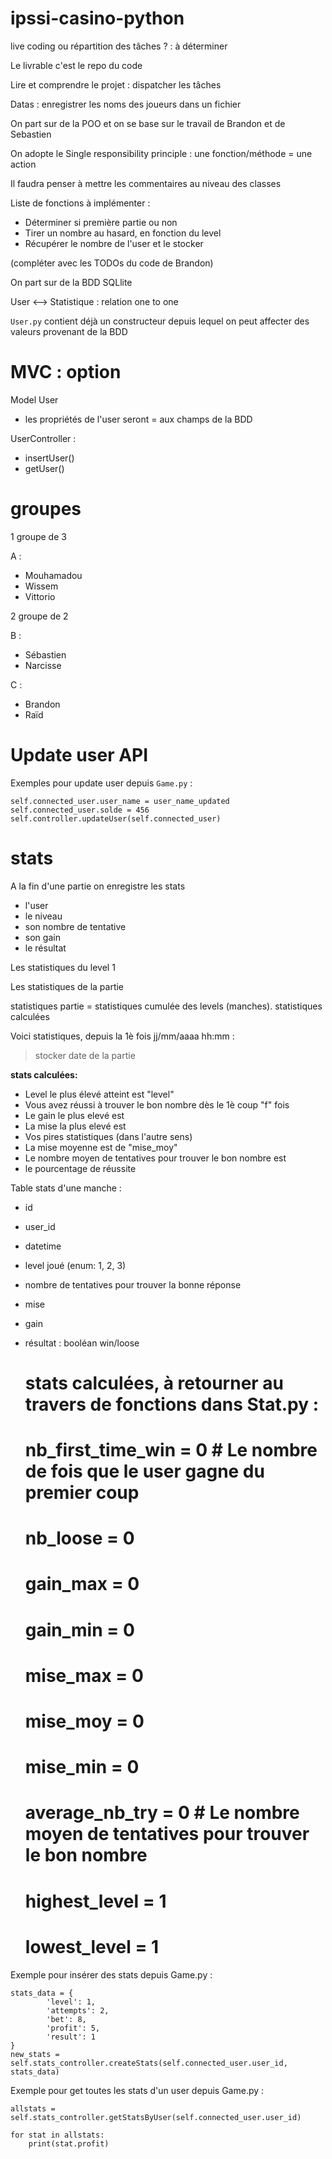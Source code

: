 # ipssi-casino-python

live coding ou répartition des tâches ? : à déterminer

Le livrable c'est le repo du code

Lire et comprendre le projet : dispatcher les tâches

Datas : enregistrer les noms des joueurs dans un fichier

On part sur de la POO et on se base sur le travail de Brandon et de Sebastien

On adopte le Single responsibility principle : une fonction/méthode = une action

Il faudra penser à mettre les commentaires au niveau des classes

Liste de fonctions à implémenter :

- Déterminer si première partie ou non
- Tirer un nombre au hasard, en fonction du level
- Récupérer le nombre de l'user et le stocker

(compléter avec les TODOs du code de Brandon)

On part sur de la BDD SQLlite

User <--> Statistique : relation one to one

`User.py` contient déjà un constructeur depuis lequel on peut
affecter des valeurs provenant de la BDD

# MVC : option

Model User
- les propriétés de l'user seront = aux champs de la BDD


UserController :
- insertUser()
- getUser()

# groupes

1 groupe de 3

A :
- Mouhamadou
- Wissem
- Vittorio

2 groupe de 2

B :
- Sébastien
- Narcisse

C :
- Brandon
- Raïd

# Update user API

Exemples pour update user depuis `Game.py` :

```
self.connected_user.user_name = user_name_updated
self.connected_user.solde = 456
self.controller.updateUser(self.connected_user)
```

# stats

A la fin d'une partie on enregistre les stats
- l'user
- le niveau
- son nombre de tentative
- son gain
- le résultat

Les statistiques du level 1

Les statistiques de la partie

statistiques partie = statistiques cumulée des levels (manches). statistiques calculées

Voici statistiques, depuis la 1è fois jj/mm/aaaa hh:mm :

> stocker date de la partie

**stats calculées:**
- Level le plus élevé atteint est "level"
- Vous avez réussi à trouver le bon nombre dès le 1è coup "f" fois
- Le gain le plus elevé est
- La mise la plus elevé est
- Vos pires statistiques (dans l'autre sens)
- La mise moyenne est de "mise_moy"
- Le nombre moyen de tentatives pour trouver le bon nombre est
- le pourcentage de réussite

Table stats d'une manche :
- id
- user_id
- datetime
- level joué (enum: 1, 2, 3)
- nombre de tentatives pour trouver la bonne réponse
- mise
- gain
- résultat : booléan win/loose



    # stats calculées, à retourner au travers de fonctions dans Stat.py :
    # nb_first_time_win = 0 # Le nombre de fois que le user gagne du premier coup
    # nb_loose = 0
    # gain_max = 0
    # gain_min = 0
    # mise_max = 0
    # mise_moy = 0
    # mise_min = 0
    # average_nb_try = 0 # Le nombre moyen de tentatives pour trouver le bon nombre
    # highest_level = 1
    # lowest_level = 1


Exemple pour insérer des stats  depuis Game.py :

```
stats_data = {
        'level': 1,
        'attempts': 2,
        'bet': 8,
        'profit': 5,
        'result': 1
}
new_stats = self.stats_controller.createStats(self.connected_user.user_id, stats_data)
```

Exemple pour get toutes les stats d'un user depuis Game.py :

```
allstats = self.stats_controller.getStatsByUser(self.connected_user.user_id)

for stat in allstats:
    print(stat.profit)
```
